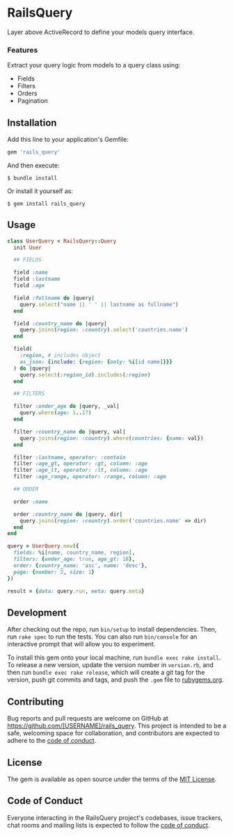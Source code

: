 # RailsQuery

Layer above ActiveRecord to define your models query interface.

### Features

Extract your query logic from models to a query class using:

* Fields
* Filters
* Orders
* Pagination

## Installation

Add this line to your application's Gemfile:

```ruby
gem 'rails_query'
```

And then execute:

    $ bundle install

Or install it yourself as:

    $ gem install rails_query

## Usage

```ruby
class UserQuery < RailsQuery::Query
  init User

  ## FIELDS

  field :name
  field :lastname
  field :age

  field :fullname do |query|
    query.select("name || ' ' || lastname as fullname")
  end

  field :country_name do |query|
    query.joins(region: :country).select('countries.name')
  end

  field(
    :region, # includes object
    as_json: {include: {region: {only: %i[id name]}}}
  ) do |query|
    query.select(:region_id).includes(:region)
  end

  ## FILTERS

  filter :under_age do |query, _val|
    query.where(age: 1..17)
  end

  filter :country_name do |query, val|
    query.joins(region: :country).where(countries: {name: val})
  end

  filter :lastname, operator: :contain
  filter :age_gt, operator: :gt, column: :age
  filter :age_lt, operator: :lt, column: :age
  filter :age_range, operator: :range, column: :age

  ## ORDER

  order :name

  order :country_name do |query, dir|
    query.joins(region: :country).order('countries.name' => dir)
  end
end

query = UserQuery.new({
  fields: %i[name, country_name, region],
  filters: {under_age: true, age_gt: 18},
  order: {country_name: 'asc', name: 'desc'},
  page: {number: 2, size: 1}
})

result = {data: query.run, meta: query.meta}
```

## Development

After checking out the repo, run `bin/setup` to install dependencies. Then, run `rake spec` to run the tests. You can also run `bin/console` for an interactive prompt that will allow you to experiment.

To install this gem onto your local machine, run `bundle exec rake install`. To release a new version, update the version number in `version.rb`, and then run `bundle exec rake release`, which will create a git tag for the version, push git commits and tags, and push the `.gem` file to [rubygems.org](https://rubygems.org).

## Contributing

Bug reports and pull requests are welcome on GitHub at https://github.com/[USERNAME]/rails_query. This project is intended to be a safe, welcoming space for collaboration, and contributors are expected to adhere to the [code of conduct](https://github.com/[USERNAME]/rails_query/blob/master/CODE_OF_CONDUCT.md).


## License

The gem is available as open source under the terms of the [MIT License](https://opensource.org/licenses/MIT).

## Code of Conduct

Everyone interacting in the RailsQuery project's codebases, issue trackers, chat rooms and mailing lists is expected to follow the [code of conduct](https://github.com/[USERNAME]/rails_query/blob/master/CODE_OF_CONDUCT.md).
